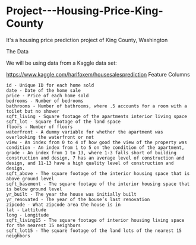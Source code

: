 # Project---Housing-Price-King-County
It's a housing price prediction project of King County, Washington


The Data

We will be using data from a Kaggle data set:

https://www.kaggle.com/harlfoxem/housesalesprediction
Feature Columns

    id - Unique ID for each home sold
    date - Date of the home sale
    price - Price of each home sold
    bedrooms - Number of bedrooms
    bathrooms - Number of bathrooms, where .5 accounts for a room with a toilet but no shower
    sqft_living - Square footage of the apartments interior living space
    sqft_lot - Square footage of the land space
    floors - Number of floors
    waterfront - A dummy variable for whether the apartment was overlooking the waterfront or not
    view - An index from 0 to 4 of how good the view of the property was
    condition - An index from 1 to 5 on the condition of the apartment,
    grade - An index from 1 to 13, where 1-3 falls short of building construction and design, 7 has an average level of construction and design, and 11-13 have a high quality level of construction and design.
    sqft_above - The square footage of the interior housing space that is above ground level
    sqft_basement - The square footage of the interior housing space that is below ground level
    yr_built - The year the house was initially built
    yr_renovated - The year of the house’s last renovation
    zipcode - What zipcode area the house is in
    lat - Lattitude
    long - Longitude
    sqft_living15 - The square footage of interior housing living space for the nearest 15 neighbors
    sqft_lot15 - The square footage of the land lots of the nearest 15 neighbors

